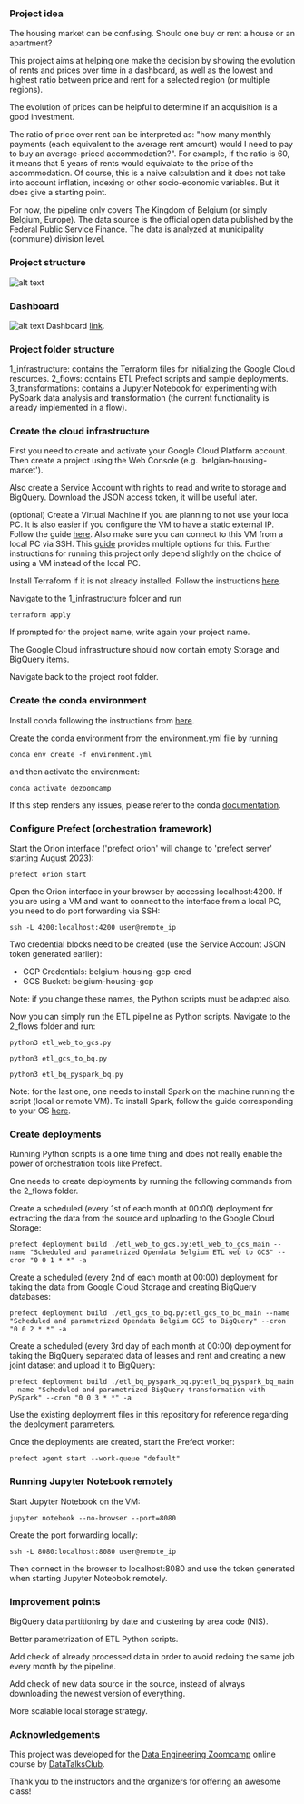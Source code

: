 ### Project idea

The housing market can be confusing. Should one buy or rent a house or an apartment? 

This project aims at helping one make the decision by showing the evolution of rents and prices over time in a dashboard, as well as the lowest and highest ratio between price and rent for a selected region (or multiple regions).

The evolution of prices can be helpful to determine if an acquisition is a good investment. 

The ratio of price over rent can be interpreted as: "how many monthly payments (each equivalent to the average rent amount) would I need to pay to buy an average-priced accommodation?". For example, if the ratio is 60, it means that 5 years of rents would equivalate to the price of the accommodation. Of course, this is a naive calculation and it does not take into account inflation, indexing or other socio-economic variables. But it does give a starting point.  

For now, the pipeline only covers The Kingdom of Belgium (or simply Belgium, Europe). The data source is the official open data published by the Federal Public Service Finance. The data is analyzed at municipality (commune) division level.   


### Project structure
![alt text](https://github.com/daniel-gheorghita/dezoomcamp/blob/main/7_project_Belgium_housing_market/project_structure_diagram_white_bg.png)


### Dashboard

![alt text](https://github.com/daniel-gheorghita/dezoomcamp/blob/main/7_project_Belgium_housing_market/dashboard.png)
Dashboard [link](https://lookerstudio.google.com/reporting/25d568fa-1a4d-4e6c-bc6c-33b9798f2b0b).

### Project folder structure

1_infrastructure: contains the Terraform files for initializing the Google Cloud resources.
2_flows: contains ETL Prefect scripts and sample deployments.
3_transformations: contains a Jupyter Notebook for experimenting with PySpark data analysis and transformation (the current functionality is already implemented in a flow). 

### Create the cloud infrastructure

First you need to create and activate your Google Cloud Platform account. Then create a project using the Web Console (e.g. 'belgian-housing-market').

Also create a Service Account with rights to read and write to storage and BigQuery. Download the JSON access token, it will be useful later.

(optional) Create a Virtual Machine if you are planning to not use your local PC. It is also easier if you configure the VM to have a static external IP. Follow the guide [here](https://cloud.google.com/compute/docs/ip-addresses/reserve-static-external-ip-address). Also make sure you can connect to this VM from a local PC via SSH. This [guide](https://kloudle.com/academy/5-ways-to-connect-to-your-gcp-vm-instances-using-ssh/) provides multiple options for this. Further instructions for running this project only depend slightly on the choice of using a VM instead of the local PC. 

Install Terraform if it is not already installed. Follow the instructions [here](https://developer.hashicorp.com/terraform/downloads). 

Navigate to the 1_infrastructure folder and run 
```
terraform apply
```

If prompted for the project name, write again your project name. 

The Google Cloud infrastructure should now contain empty Storage and BigQuery items.

Navigate back to the project root folder.

### Create the conda environment

Install conda following the instructions from [here](https://docs.conda.io/projects/conda/en/latest/user-guide/install/index.html).

Create the conda environment from the environment.yml file by running
```
conda env create -f environment.yml
```

and then activate the environment:
```
conda activate dezoomcamp
```

If this step renders any issues, please refer to the conda [documentation](https://conda.io/projects/conda/en/latest/user-guide/tasks/manage-environments.html#creating-an-environment-from-an-environment-yml-file).

### Configure Prefect (orchestration framework)

Start the Orion interface ('prefect orion' will change to 'prefect server' starting August 2023):
```
prefect orion start
```

Open the Orion interface in your browser by accessing localhost:4200. If you are using a VM and want to connect to the interface from a local PC, you need to do port forwarding via SSH:
```
ssh -L 4200:localhost:4200 user@remote_ip
```

Two credential blocks need to be created (use the Service Account JSON token generated earlier):
- GCP Credentials: belgium-housing-gcp-cred
- GCS Bucket: belgium-housing-gcp

Note: if you change these names, the Python scripts must be adapted also.

Now you can simply run the ETL pipeline as Python scripts. Navigate to the 2_flows folder and run:
```
python3 etl_web_to_gcs.py
```

```
python3 etl_gcs_to_bq.py
```

```
python3 etl_bq_pyspark_bq.py
```

Note: for the last one, one needs to install Spark on the machine running the script (local or remote VM). To install Spark, follow the guide corresponding to your OS [here](https://github.com/DataTalksClub/data-engineering-zoomcamp/tree/main/week_5_batch_processing/setup).

### Create deployments

Running Python scripts is a one time thing and does not really enable the power of orchestration tools like Prefect.

One needs to create deployments by running the following commands from the 2_flows folder.

Create a scheduled (every 1st of each month at 00:00) deployment for extracting the data from the source and uploading to the Google Cloud Storage:
```
prefect deployment build ./etl_web_to_gcs.py:etl_web_to_gcs_main --name "Scheduled and parametrized Opendata Belgium ETL web to GCS" --cron "0 0 1 * *" -a
```

Create a scheduled (every 2nd of each month at 00:00) deployment for taking the data from Google Cloud Storage and creating BigQuery databases:
```
prefect deployment build ./etl_gcs_to_bq.py:etl_gcs_to_bq_main --name "Scheduled and parametrized Opendata Belgium GCS to BigQuery" --cron "0 0 2 * *" -a
```

Create a scheduled (every 3rd day of each month at 00:00) deployment for taking the BigQuery separated data of leases and rent and creating a new joint dataset and upload it to BigQuery: 
```
prefect deployment build ./etl_bq_pyspark_bq.py:etl_bq_pyspark_bq_main --name "Scheduled and parametrized BigQuery transformation with PySpark" --cron "0 0 3 * *" -a
```

Use the existing deployment files in this repository for reference regarding the deployment parameters.

Once the deployments are created, start the Prefect worker:
```
prefect agent start --work-queue "default" 
```


### Running Jupyter Notebook remotely

Start Jupyter Notebook on the VM:
```
jupyter notebook --no-browser --port=8080
```

Create the port forwarding locally:
```
ssh -L 8080:localhost:8080 user@remote_ip
```

Then connect in the browser to localhost:8080 and use the token generated when starting Jupyter Noteobok remotely.

### Improvement points

BigQuery data partitioning by date and clustering by area code (NIS). 

Better parametrization of ETL Python scripts.

Add check of already processed data in order to avoid redoing the same job every month by the pipeline.

Add check of new data source in the source, instead of always downloading the newest version of everything.

More scalable local storage strategy. 

### Acknowledgements

This project was developed for the [Data Engineering Zoomcamp](https://github.com/DataTalksClub/data-engineering-zoomcamp) online course by [DataTalksClub](https://datatalks.club/).

Thank you to the instructors and the organizers for offering an awesome class!   

